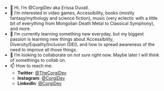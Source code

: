- 👋 Hi, I’m @CorgiDev aka Erissa Duvall.
- 👀 I’m interested in video games, Accessibility, books (mostly fantasy/mythology and science fiction), music (very eclectic with a little bit of everything from Mongolian Death Metal to Classical Symphony), and more.
- 🌱 I’m currently learning something new everyday, but my biggest passion is learning new things about Accessibility, Diversity/Equality/Inclusion (DEI), and how to spread awareness of the need to improve all those things.
- 💞️ I’m looking to collaborate on *not sure right now.* Maybe later I will think of somethings to collab on.
- 📫 How to reach me:
  -  **Twitter**: [@TheCorgiDev](https://twitter.com/TheCorgiDev)
  -  **Instagram**: [@CorgiDev](https://www.instagram.com/corgidev/)
  -  **LinkedIn**: [@CorgiDev](https://www.linkedin.com/in/corgidev/)

<!---
CorgiDev/CorgiDev is a ✨ special ✨ repository because its `README.md` (this file) appears on your GitHub profile.
You can click the Preview link to take a look at your changes.
--->
